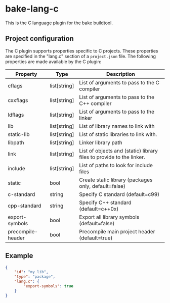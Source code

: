 # bake-lang-c
This is the C language plugin for the bake buildtool.

## Project configuration
The C plugin supports properties specific to C projects. These properties are specified in the "lang.c" section of a `project.json` file. The following properties are made available by the C plugin:

Property | Type | Description
---------|------|------------
cflags   | list[string] | List of arguments to pass to the C compiler
cxxflags | list[string] | List of arguments to pass to the C++ compiler
ldflags | list[string] | List of arguments to pass to the linker
lib | list[string] | List of library names to link with
static-lib | list[string] | List of static libraries to link with.
libpath | list[string] | Linker library path
link | list[string] | List of objects and (static) library files to provide to the linker.
include | list[string] | List of paths to look for include files
static | bool | Create static library (packages only, default=false)
c-standard | string | Specify C standard (default=c99)
cpp-standard | string | Specify C++ standard (default=c++0x)
export-symbols | bool | Export all library symbols (default=false)
precompile-header | bool | Precompile main project header (default=true)

## Example

```json
{
    "id": "my_lib",
    "type": "package",
    "lang.c": {
        "export-symbols": true
    }
}
```

